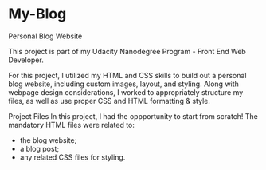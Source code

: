 # My-Blog

Personal Blog Website

This project is part of my Udacity Nanodegree Program - Front End Web Developer.

For this project, I utilized my HTML and CSS skills to build out a personal blog website, including custom images, layout, and styling.
Along with webpage design considerations, I worked to appropriately structure my files, as well as use proper CSS and HTML formatting & style.

Project Files
In this project, I had the oppportunity to start from scratch!
The mandatory HTML files were related to:

- the blog website;
- a blog post;
- any related CSS files for styling.
